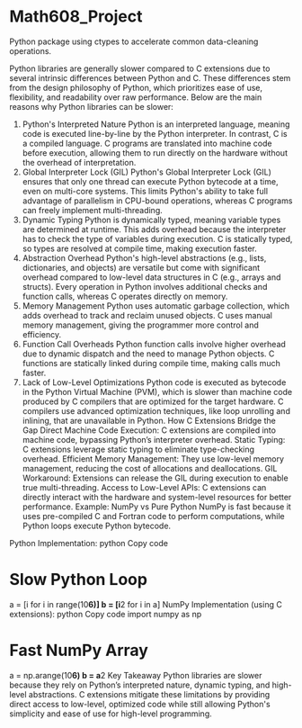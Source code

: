 # Math608_Project

Python package using ctypes to accelerate common data-cleaning operations.

Python libraries are generally slower compared to C extensions due to several intrinsic differences between Python and C. These differences stem from the design philosophy of Python, which prioritizes ease of use, flexibility, and readability over raw performance. Below are the main reasons why Python libraries can be slower:

1. Python's Interpreted Nature
   Python is an interpreted language, meaning code is executed line-by-line by the Python interpreter.
   In contrast, C is a compiled language. C programs are translated into machine code before execution, allowing them to run directly on the hardware without the overhead of interpretation.
2. Global Interpreter Lock (GIL)
   Python's Global Interpreter Lock (GIL) ensures that only one thread can execute Python bytecode at a time, even on multi-core systems.
   This limits Python's ability to take full advantage of parallelism in CPU-bound operations, whereas C programs can freely implement multi-threading.
3. Dynamic Typing
   Python is dynamically typed, meaning variable types are determined at runtime. This adds overhead because the interpreter has to check the type of variables during execution.
   C is statically typed, so types are resolved at compile time, making execution faster.
4. Abstraction Overhead
   Python's high-level abstractions (e.g., lists, dictionaries, and objects) are versatile but come with significant overhead compared to low-level data structures in C (e.g., arrays and structs).
   Every operation in Python involves additional checks and function calls, whereas C operates directly on memory.
5. Memory Management
   Python uses automatic garbage collection, which adds overhead to track and reclaim unused objects.
   C uses manual memory management, giving the programmer more control and efficiency.
6. Function Call Overheads
   Python function calls involve higher overhead due to dynamic dispatch and the need to manage Python objects.
   C functions are statically linked during compile time, making calls much faster.
7. Lack of Low-Level Optimizations
   Python code is executed as bytecode in the Python Virtual Machine (PVM), which is slower than machine code produced by C compilers that are optimized for the target hardware.
   C compilers use advanced optimization techniques, like loop unrolling and inlining, that are unavailable in Python.
   How C Extensions Bridge the Gap
   Direct Machine Code Execution: C extensions are compiled into machine code, bypassing Python’s interpreter overhead.
   Static Typing: C extensions leverage static typing to eliminate type-checking overhead.
   Efficient Memory Management: They use low-level memory management, reducing the cost of allocations and deallocations.
   GIL Workaround: Extensions can release the GIL during execution to enable true multi-threading.
   Access to Low-Level APIs: C extensions can directly interact with the hardware and system-level resources for better performance.
   Example: NumPy vs Pure Python
   NumPy is fast because it uses pre-compiled C and Fortran code to perform computations, while Python loops execute Python bytecode.

Python Implementation:
python
Copy code

# Slow Python Loop

a = [i for i in range(10**6)]
b = [i**2 for i in a]
NumPy Implementation (using C extensions):
python
Copy code
import numpy as np

# Fast NumPy Array

a = np.arange(10**6)
b = a**2
Key Takeaway
Python libraries are slower because they rely on Python’s interpreted nature, dynamic typing, and high-level abstractions. C extensions mitigate these limitations by providing direct access to low-level, optimized code while still allowing Python's simplicity and ease of use for high-level programming.
